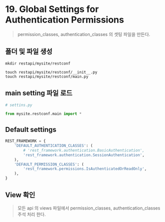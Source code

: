 # 19. Global Settings for Authentication Permissions

> permission_classes, authentication_classes 의 셋팅 파일을 만든다.

## 폴더 및 파일 생성

```commandline
mkdir restapi/mysite/restconf

touch restapi/mysite/restconf/__init__.py
touch restapi/mysite/restconf/main.py
```

## main setting 파일 로드

```python
# settins.py

from mysite.restconf.main import *
```

## Default settings

```python
REST_FRAMEWORK = {
    'DEFAULT_AUTHENTICATION_CLASSES': (
        # 'rest_framework.authentication.BasicAuthentication',
        'rest_framework.authentication.SessionAuthentication',
    ),
    'DEFAULT_PERMISSION_CLASSES': (
        'rest_framework.permissions.IsAuthenticatedOrReadOnly',
    ),
}
```

## View 확인

> 모든 api 의 views 파일에서 permission_classes, authentication_classes 주석 처리 한다.
